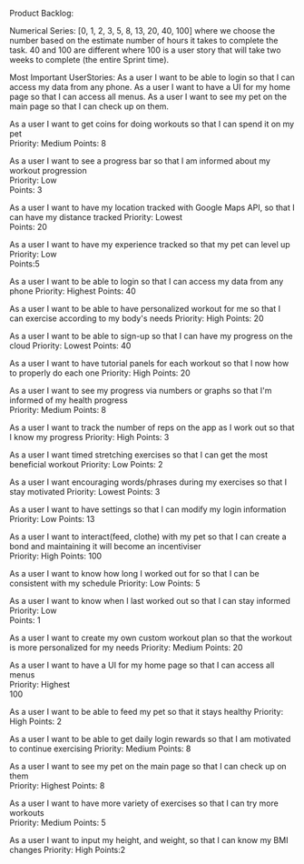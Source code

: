 Product Backlog:

Numerical Series: [0, 1, 2, 3, 5, 8, 13, 20, 40, 100] where we choose the number based on the estimate number of
hours it takes to complete the task. 40 and 100 are different where 100 is a user story that will take two weeks
to complete (the entire Sprint time).

Most Important UserStories: 
As a user I want to be able to login so that I can access my data from any phone.
As a user I want to have a UI for my home page so that I can access all menus.
As a user I want to see my pet on the main page so that I can check up on them.

As a user I want to get coins for doing workouts so that I can spend it on my pet	
Priority: Medium
Points: 8

As a user I want to see a progress bar so that I am informed about my workout progression	
Priority: Low	
Points: 3

As a user I want to have my location tracked with Google Maps API, so that I can have my distance tracked
Priority: Lowest	
Points: 20

As a user I want to have my experience tracked so that my pet can level up
Priority: Low	
Points:5

As a user I want to be able to login so that I can access my data from any phone
Priority: Highest
Points: 40

As a user I want to be able to have personalized workout for me so that I can exercise according to my body's needs
Priority: High
Points: 20

As a user I want to be able to sign-up so that I can have my progress on the cloud
Priority: Lowest
Points: 40

As a user I want to have tutorial panels for each workout so that I now how to properly do each one
Priority: High
Points: 20

As a user I want to see my progress via numbers or graphs so that I'm informed of my health progress	
Priority: Medium
Points: 8

As a user I want to track the number of reps on the app as I work out so that I know my progress
Priority: High
Points: 3

As a user I want timed stretching exercises so that I can get the most beneficial workout
Priority: Low
Points: 2

As a user I want encouraging words/phrases during my exercises so that I stay motivated
Priority: Lowest
Points: 3

As a user I want to have settings so that I can modify my login information
Priority: Low
Points: 13

As a user I want to interact(feed, clothe) with my pet so that I can create a bond and maintaining it will become an incentiviser	
Priority: High
Points: 100

As a user I want to know how long I worked out for so that I can be consistent with my schedule 
Priority: Low
Points: 5

As a user I want to know when I last worked out so that I can stay informed	
Priority: Low	
Points: 1

As a user I want to create my own custom workout plan so that the workout is more personalized for my needs	
Priority: Medium
Points: 20

As a user I want to have a UI for my home page so that I can access all menus	
Priority: Highest	
100

As a user I want to be able to feed my pet so that it stays healthy	
Priority: High
Points: 2

As a user I want to be able to get daily login rewards so that I am motivated to continue exercising
Priority: Medium
Points: 8

As a user I want to see my pet on the main page so that I can check up on them	
Priority: Highest
Points: 8

As a user I want to have more variety of exercises so that I can try more workouts	
Priority: Medium
Points: 5

As a user I want to input my height, and weight, so that I can know my BMI changes
Priority: High
Points:2
